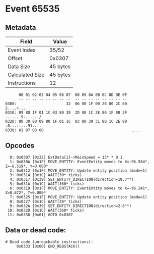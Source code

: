 # Event 65535

## Metadata

| Field           | Value    |
|-----------------|----------|
| Event Index     | 35/52    |
| Offset          | 0x0307   |
| Data Size       | 45 bytes |
| Calculated Size | 45 bytes |
| Instructions    | 12       |

```
      00 01 02 03 04 05 06 07  08 09 0A 0B 0C 0D 0E 0F
      -- -- -- -- -- -- -- --  -- -- -- -- -- -- -- --
0300:                      32  06 80 1F 00 2B 80 2C 80         2....+.,.
0310: 09 80 1F 01 1C 03 80 39  2D 80 1C 2E 80 1F 00 2F  .......9-....../
0320: 80 30 80 09 80 1F 01 1C  03 80 39 31 80 1C 2E 80  .0........91....
0330: 01 07 03 00                                       ....            
```

## Opcodes

```
  0: 0x0307 [0x32] ExtData[1]->MainSpeed = 13* * 0.1
  1: 0x030A [0x1F] MOVE_ENTITY: EventEntity moves to X=-96.584*, Z=-8.519*, Y=0.000*
  2: 0x0312 [0x1F] MOVE_ENTITY: Update entity position (mode=1)
  3: 0x0314 [0x1C] WAIT(30* ticks)
  4: 0x0317 [0x39] SET_ENTITY_DIRECTION(direction=19.7°*)
  5: 0x031A [0x1C] WAIT(360* ticks)
  6: 0x031D [0x1F] MOVE_ENTITY: EventEntity moves to X=-96.241*, Z=8.872*, Y=0.000*
  7: 0x0325 [0x1F] MOVE_ENTITY: Update entity position (mode=1)
  8: 0x0327 [0x1C] WAIT(30* ticks)
  9: 0x032A [0x39] SET_ENTITY_DIRECTION(direction=2.8°*)
 10: 0x032D [0x1C] WAIT(360* ticks)
 11: 0x0330 [0x01] GOTO 0x0307
```

## Data or dead code:

```
# Dead code (unreachable instructions):
     0x0333 [0x00] END_REQSTACK()
```